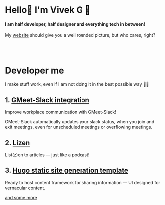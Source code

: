 <h1>Hello👋 I'm Vivek G 👀</h1>

#### I am half developer, half designer and everything tech in between!

My [website](https://yakshag.github.io/) should give you a well rounded picture, but who cares, right?


<br>
<br>

# Developer me
I make stuff work, even if I am not doing it in the best possible way 🤷‍♂️

## 1. [GMeet-Slack integration](https://github.com/yakshaG/gmeet-slack-extension)
Improve workplace communication with GMeet-Slack! 

GMeet-Slack automatically updates your slack status, when you join and exit meetings, even for unscheduled meetings or overflowing meetings.

## 2. [Lizen](https://github.com/yakshaG/lizen/tree/new-ui)
List(z)en to articles — just like a podcast!

## 3. [Hugo static site generation template](https://github.com/yakshaG/hugo-ejnana)
Ready to host content framework for sharing information — UI designed for vernacular content.

[and some more](https://github.com/yakshaG?tab=repositories)



<!--
**yakshaG/yakshaG** is a ✨ _special_ ✨ repository because its `README.md` (this file) appears on your GitHub profile.

Here are some ideas to get you started:

- 🔭 I’m currently working on ...
- 🌱 I’m currently learning ...
- 👯 I’m looking to collaborate on ...
- 🤔 I’m looking for help with ...
- 💬 Ask me about ...
- 📫 How to reach me: ...
- 😄 Pronouns: ...
- ⚡ Fun fact: ...
-->



